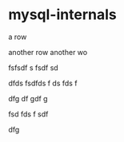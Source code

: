 # mysql-internals

a row

another row
another wo


fsfsdf
s
fsdf
sd

dfds
fsdfds
f
ds
fds
f

dfg
df
gdf
g

fsd
fds
f
sdf

dfg
